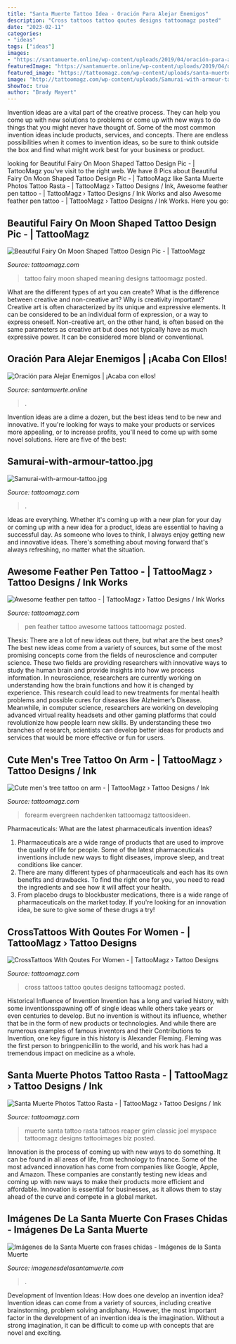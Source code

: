 ```yaml
---
title: "Santa Muerte Tattoo Idea - Oración Para Alejar Enemigos"
description: "Cross tattoos tattoo qoutes designs tattoomagz posted"
date: "2023-02-11"
categories:
- "ideas"
tags: ["ideas"]
images:
- "https://santamuerte.online/wp-content/uploads/2019/04/oración-para-alejar-enemigos.jpg"
featuredImage: "https://santamuerte.online/wp-content/uploads/2019/04/oración-para-alejar-enemigos.jpg"
featured_image: "https://tattoomagz.com/wp-content/uploads/santa-muerte-tattoos-santa-muerte-photos-from-joel-martinez-tattoo-rasta-on-myspace-32623.jpg"
image: "http://tattoomagz.com/wp-content/uploads/Samurai-with-armour-tattoo.jpg"
ShowToc: true
author: "Brady Mayert"
---
```



Invention ideas are a vital part of the creative process. They can help you come up with new solutions to problems or come up with new ways to do things that you might never have thought of. Some of the most common invention ideas include products, services, and concepts. There are endless possibilities when it comes to invention ideas, so be sure to think outside the box and find what might work best for your business or product.

	

		
looking for Beautiful Fairy On Moon Shaped Tattoo Design Pic - | TattooMagz you've visit to the right web. We have 8 Pics about Beautiful Fairy On Moon Shaped Tattoo Design Pic - | TattooMagz like Santa Muerte Photos Tattoo Rasta - | TattooMagz › Tattoo Designs / Ink, Awesome feather pen tattoo - | TattooMagz › Tattoo Designs / Ink Works and also Awesome feather pen tattoo - | TattooMagz › Tattoo Designs / Ink Works. Here you go:
		
    
## Beautiful Fairy On Moon Shaped Tattoo Design Pic - | TattooMagz

<img loading=lazy src="https://tattoomagz.com/wp-content/uploads/fairy-tattoo-meaning-fairy-on-moon-tattoo-75207.jpg" onerror="this.onerror=null;this.src='https://tse2.mm.bing.net/th?id=OIP.KZ0D0GqB2ug3NmGP4zP8WAHaHn&amp;pid=15.1';" alt="Beautiful Fairy On Moon Shaped Tattoo Design Pic - | TattooMagz">

_Source: tattoomagz.com_

>tattoo fairy moon shaped meaning designs tattoomagz posted. 

	

What are the different types of art you can create? What is the difference between creative and non-creative art? Why is creativity important?
Creative art is often characterized by its unique and expressive elements. It can be considered to be an individual form of expression, or a way to express oneself. Non-creative art, on the other hand, is often based on the same parameters as creative art but does not typically have as much expressive power. It can be considered more bland or conventional.

    
## Oración Para Alejar Enemigos | ¡Acaba Con Ellos!

<img loading=lazy src="https://santamuerte.online/wp-content/uploads/2019/04/oración-para-alejar-enemigos.jpg" onerror="this.onerror=null;this.src='https://tse4.mm.bing.net/th?id=OIP.XJclCcxRQ_8ittSbJ5khQgHaLG&amp;pid=15.1';" alt="Oración para Alejar Enemigos | ¡Acaba con ellos!">

_Source: santamuerte.online_

>. 

	

Invention ideas are a dime a dozen, but the best ideas tend to be new and innovative. If you're looking for ways to make your products or services more appealing, or to increase profits, you'll need to come up with some novel solutions. Here are five of the best: 

    
## Samurai-with-armour-tattoo.jpg

<img loading=lazy src="http://tattoomagz.com/wp-content/uploads/Samurai-with-armour-tattoo.jpg" onerror="this.onerror=null;this.src='https://tse3.mm.bing.net/th?id=OIP.OJFGgPEgr8zpIz3kUwbQpwHaLJ&amp;pid=15.1';" alt="Samurai-with-armour-tattoo.jpg">

_Source: tattoomagz.com_

>. 

	

Ideas are everything. Whether it's coming up with a new plan for your day or coming up with a new idea for a product, ideas are essential to having a successful day. As someone who loves to think, I always enjoy getting new and innovative ideas. There's something about moving forward that's always refreshing, no matter what the situation.

    
## Awesome Feather Pen Tattoo - | TattooMagz › Tattoo Designs / Ink Works

<img loading=lazy src="https://tattoomagz.com/wp-content/uploads/Awesome-feather-pen-tattoo-585x900.jpg" onerror="this.onerror=null;this.src='https://tse1.mm.bing.net/th?id=OIP.PHzTHCEPvYdS0XWkd7UopgHaLZ&amp;pid=15.1';" alt="Awesome feather pen tattoo - | TattooMagz › Tattoo Designs / Ink Works">

_Source: tattoomagz.com_

>pen feather tattoo awesome tattoos tattoomagz posted. 

	

Thesis: There are a lot of new ideas out there, but what are the best ones?
The best new ideas come from a variety of sources, but some of the most promising concepts come from the fields of neuroscience and computer science. These two fields are providing researchers with innovative ways to study the human brain and provide insights into how we process information. In neuroscience, researchers are currently working on understanding how the brain functions and how it is changed by experience. This research could lead to new treatments for mental health problems and possible cures for diseases like Alzheimer’s Disease. Meanwhile, in computer science, researchers are working on developing advanced virtual reality headsets and other gaming platforms that could revolutionize how people learn new skills. By understanding these two branches of research, scientists can develop better ideas for products and services that would be more effective or fun for users.

    
## Cute Men&#039;s Tree Tattoo On Arm - | TattooMagz › Tattoo Designs / Ink

<img loading=lazy src="https://tattoomagz.com/wp-content/uploads/2014/07/Cute-mens-tree-tattoo-on-arm.jpg" onerror="this.onerror=null;this.src='https://tse3.mm.bing.net/th?id=OIP.DZQItXWh9YwBoB9mR2254gHaLH&amp;pid=15.1';" alt="Cute men&#039;s tree tattoo on arm - | TattooMagz › Tattoo Designs / Ink">

_Source: tattoomagz.com_

>forearm evergreen nachdenken tattoomagz tattoosideen. 

	

Pharmaceuticals: What are the latest pharmaceuticals invention ideas?
1. Pharmaceuticals are a wide range of products that are used to improve the quality of life for people. Some of the latest pharmaceuticals inventions include new ways to fight diseases, improve sleep, and treat conditions like cancer.
2. There are many different types of pharmaceuticals and each has its own benefits and drawbacks. To find the right one for you, you need to read the ingredients and see how it will affect your health.
3. From placebo drugs to blockbuster medications, there is a wide range of pharmaceuticals on the market today. If you're looking for an innovation idea, be sure to give some of these drugs a try!

    
## CrossTattoos With Qoutes For Women - | TattooMagz › Tattoo Designs

<img loading=lazy src="https://tattoomagz.com/wp-content/uploads/cross-tattoos-for-women-tattoos-for-women-tattoo-shop-77297.jpg" onerror="this.onerror=null;this.src='https://tse3.mm.bing.net/th?id=OIP.M0gDalNKgOMbMV7SDUGOzwHaK4&amp;pid=15.1';" alt="CrossTattoos With Qoutes For Women - | TattooMagz › Tattoo Designs">

_Source: tattoomagz.com_

>cross tattoos tattoo qoutes designs tattoomagz posted. 

	

Historical Influence of Invention
Invention has a long and varied history, with some inventionsspawning off of single ideas while others take years or even centuries to develop. But no invention is without its influence, whether that be in the form of new products or technologies. And while there are numerous examples of famous inventors and their Contributions to Invention, one key figure in this history is Alexander Fleming. Fleming was the first person to bringpenicillin to the world, and his work has had a tremendous impact on medicine as a whole.

    
## Santa Muerte Photos Tattoo Rasta - | TattooMagz › Tattoo Designs / Ink

<img loading=lazy src="https://tattoomagz.com/wp-content/uploads/santa-muerte-tattoos-santa-muerte-photos-from-joel-martinez-tattoo-rasta-on-myspace-32623.jpg" onerror="this.onerror=null;this.src='https://tse2.mm.bing.net/th?id=OIP.pxRRvcPV-77rHHVFdveLmwHaMb&amp;pid=15.1';" alt="Santa Muerte Photos Tattoo Rasta - | TattooMagz › Tattoo Designs / Ink">

_Source: tattoomagz.com_

>muerte santa tattoo rasta tattoos reaper grim classic joel myspace tattoomagz designs tattooimages biz posted. 

	

Innovation is the process of coming up with new ways to do something. It can be found in all areas of life, from technology to finance. Some of the most advanced innovation has come from companies like Google, Apple, and Amazon. These companies are constantly testing new ideas and coming up with new ways to make their products more efficient and affordable. Innovation is essential for businesses, as it allows them to stay ahead of the curve and compete in a global market.

    
## Imágenes De La Santa Muerte Con Frases Chidas - Imágenes De La Santa Muerte

<img loading=lazy src="http://imagenesdelasantamuerte.com/wp-content/uploads/2016/08/Imágenes-de-la-Santa-Muerte-con-frases-chidas-23-329x480.jpg" onerror="this.onerror=null;this.src='https://tse4.mm.bing.net/th?id=OIP.iM9kWtSre2oa8Dui0RiPXgHaKz&amp;pid=15.1';" alt="Imágenes de la Santa Muerte con frases chidas - Imágenes de la Santa Muerte">

_Source: imagenesdelasantamuerte.com_

>. 

	

Development of Invention Ideas: How does one develop an invention idea?
Invention ideas can come from a variety of sources, including creative brainstorming, problem solving andiphany. However, the most important factor in the development of an invention idea is the imagination. Without a strong imagination, it can be difficult to come up with concepts that are novel and exciting.

